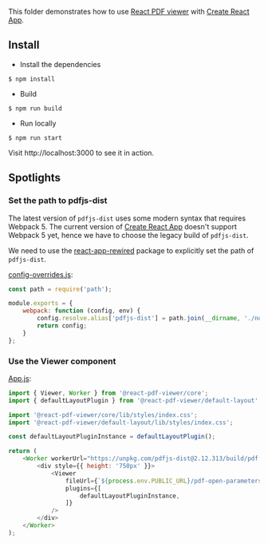 This folder demonstrates how to use [React PDF viewer](https://react-pdf-viewer.dev) with [Create React App](https://github.com/facebook/create-react-app).

## Install

* Install the dependencies

```console
$ npm install
```

* Build

```console
$ npm run build
```

* Run locally

```console
$ npm run start
```

Visit http://localhost:3000 to see it in action.

## Spotlights

### Set the path to pdfjs-dist

The latest version of `pdfjs-dist` uses some modern syntax that requires Webpack 5. The current version of [Create React App](https://github.com/facebook/create-react-app) doesn't support Webpack 5 yet, hence we have to choose the legacy build of `pdfjs-dist`.

We need to use the [react-app-rewired](https://github.com/timarney/react-app-rewired) package to explicitly set the path of `pdfjs-dist`.

[config-overrides.js](config-overrides.js):

```js
const path = require('path');

module.exports = {
    webpack: function (config, env) {    
        config.resolve.alias['pdfjs-dist'] = path.join(__dirname, './node_modules/pdfjs-dist/legacy/build/pdf');
        return config;
    }
};
```

### Use the Viewer component

[App.js](src/App.js):

``` javascript
import { Viewer, Worker } from '@react-pdf-viewer/core';
import { defaultLayoutPlugin } from '@react-pdf-viewer/default-layout';

import '@react-pdf-viewer/core/lib/styles/index.css';
import '@react-pdf-viewer/default-layout/lib/styles/index.css';

const defaultLayoutPluginInstance = defaultLayoutPlugin();

return (
    <Worker workerUrl="https://unpkg.com/pdfjs-dist@2.12.313/build/pdf.worker.js">
        <div style={{ height: '750px' }}>
            <Viewer
                fileUrl={`${process.env.PUBLIC_URL}/pdf-open-parameters.pdf`}
                plugins={[
                    defaultLayoutPluginInstance,
                ]}
            />
        </div>
    </Worker>
);
```
